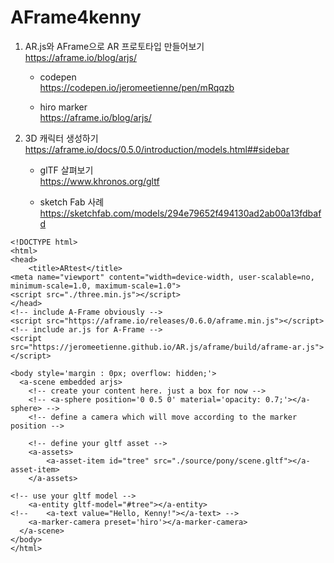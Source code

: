 # AFrame4kenny


1. AR.js와 AFrame으로 AR 프로토타입 만들어보기 <br>
   https://aframe.io/blog/arjs/

   - codepen <br>
      https://codepen.io/jeromeetienne/pen/mRqqzb
   
   - hiro marker <br>
      https://aframe.io/blog/arjs/

2. 3D 캐릭터 생성하기 <br>
   https://aframe.io/docs/0.5.0/introduction/models.html##sidebar
   
   - glTF 살펴보기 <br> 
      https://www.khronos.org/gltf
   
   - sketch Fab 사례 <br>
      https://sketchfab.com/models/294e79652f494130ad2ab00a13fdbafd
      

~~~
<!DOCTYPE html>
<html>
<head>
	<title>ARtest</title>
<meta name="viewport" content="width=device-width, user-scalable=no, minimum-scale=1.0, maximum-scale=1.0">
<script src="./three.min.js"></script>
</head>
<!-- include A-Frame obviously -->
<script src="https://aframe.io/releases/0.6.0/aframe.min.js"></script>
<!-- include ar.js for A-Frame -->
<script src="https://jeromeetienne.github.io/AR.js/aframe/build/aframe-ar.js"></script>

<body style='margin : 0px; overflow: hidden;'>
  <a-scene embedded arjs>
    <!-- create your content here. just a box for now -->
    <!-- <a-sphere position='0 0.5 0' material='opacity: 0.7;'></a-sphere> -->
    <!-- define a camera which will move according to the marker position -->

    <!-- define your gltf asset -->
	<a-assets>
  		<a-asset-item id="tree" src="./source/pony/scene.gltf"></a-asset-item>
	</a-assets>

<!-- use your gltf model -->
	<a-entity gltf-model="#tree"></a-entity>
<!-- 	<a-text value="Hello, Kenny!"></a-text> -->
    <a-marker-camera preset='hiro'></a-marker-camera>
  </a-scene>
</body>
</html>
~~~
